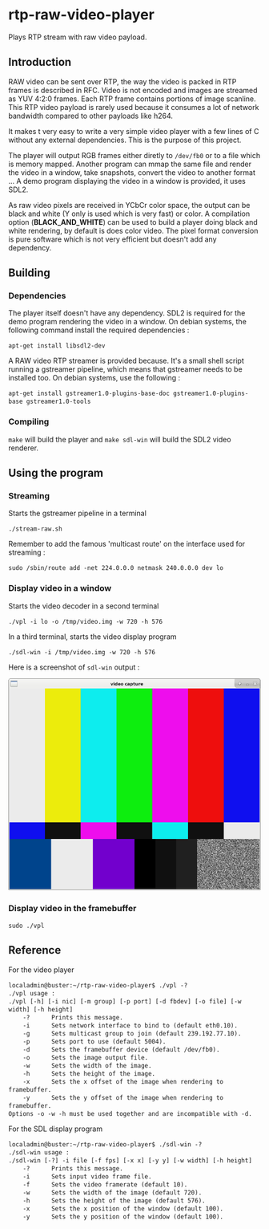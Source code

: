 # rtp-raw-video-player

Plays RTP stream with raw video payload.

## Introduction

RAW video can be sent over RTP, the way the video is packed in RTP frames is described in RFC. Video is not encoded and images are streamed as YUV 4:2:0 frames. Each RTP frame contains portions of image scanline. This RTP video payload is rarely used because it consumes a lot of network bandwidth compared to other payloads like h264.

It makes t very easy to write a very simple video player with a few lines of C without any external dependencies. This is the purpose of this project.

The player will output RGB frames either diretly to `/dev/fb0` or to a file which is memory mapped. Another program can mmap the same file and render the video in a window, take snapshots, convert the video to another format ... A demo program displaying the video in a window is provided, it uses SDL2.

As raw video pixels are received in YCbCr color space, the output can be black and white (Y only is used which is very fast) or color. A compilation option (__BLACK_AND_WHITE__) can be used to build a player doing black and white rendering, by default is does color video. The pixel format conversion is pure software which is not very efficient but doesn't add any dependency. 


## Building

### Dependencies

The player itself doesn't have any dependency. SDL2 is required for the demo program rendering the video in a window. On debian systems, the following command install the required dependencies :

~~~~
apt-get install libsdl2-dev
~~~~

A RAW video RTP streamer is provided because. It's a small shell script running a gstreamer pipeline, which means that gstreamer needs to be installed too. On debian systems, use the following :

~~~~
apt-get install gstreamer1.0-plugins-base-doc gstreamer1.0-plugins-base gstreamer1.0-tools
~~~~

### Compiling

`make` will build the player and `make sdl-win` will build the SDL2 video renderer.


## Using the program

### Streaming 

Starts the gstreamer pipeline in a terminal

~~~~
./stream-raw.sh
~~~~

Remember to add the famous 'multicast route' on the interface used for streaming :

~~~~
sudo /sbin/route add -net 224.0.0.0 netmask 240.0.0.0 dev lo
~~~~

### Display video in a window

Starts the video decoder in a second terminal

~~~~
./vpl -i lo -o /tmp/video.img -w 720 -h 576
~~~~

In a third terminal, starts the video display program

~~~~
./sdl-win -i /tmp/video.img -w 720 -h 576
~~~~

Here is a screenshot of `sdl-win` output :

![alt text](doc/screenshot-1.png)


### Display video in the framebuffer

~~~~
sudo ./vpl
~~~~

## Reference

For the video player

~~~~
localadmin@buster:~/rtp-raw-video-player$ ./vpl -?
./vpl usage :
./vpl [-h] [-i nic] [-m group] [-p port] [-d fbdev] [-o file] [-w width] [-h height]
	-?		Prints this message.
	-i		Sets network interface to bind to (default eth0.10).
	-g		Sets multicast group to join (default 239.192.77.10).
	-p		Sets port to use (default 5004).
	-d		Sets the framebuffer device (default /dev/fb0).
	-o		Sets the image output file.
	-w		Sets the width of the image.
	-h		Sets the height of the image.
	-x		Sets the x offset of the image when rendering to framebuffer.
	-y		Sets the y offset of the image when rendering to framebuffer.
Options -o -w -h must be used together and are incompatible with -d.
~~~~

For the SDL display program

~~~~
localadmin@buster:~/rtp-raw-video-player$ ./sdl-win -?
./sdl-win usage :
./sdl-win [-?] -i file [-f fps] [-x x] [-y y] [-w width] [-h height]
	-?		Prints this message.
	-i		Sets input video frame file.
	-f		Sets the video framerate (default 10).
	-w		Sets the width of the image (default 720).
	-h		Sets the height of the image (default 576).
	-x		Sets the x position of the window (default 100).
	-y		Sets the y position of the window (default 100).
~~~~


